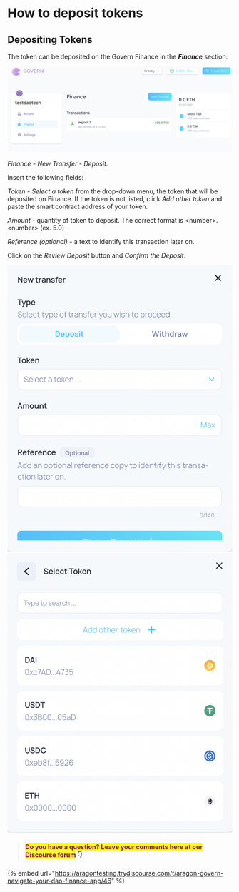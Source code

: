 # How to deposit tokens

## Depositing Tokens

The token can be deposited on the Govern Finance in the _**Finance**_ section:&#x20;

!["Finance" section on the left side menu ](<../../../.gitbook/assets/Schermata 2022-02-11 alle 10.11.56.png>)

_Finance - New Transfer - Deposit._&#x20;

Insert the following fields:

_Token - Select a token_ from the drop-down menu, the token that will be deposited on Finance. If the token is not listed, click _Add other token_ and paste the smart contract address of your token.

_Amount -_ quantity of token to deposit. The correct format is \<number>.\<number> (ex. 5.0)

_Reference (optional) -_ a text to identify this transa­ction later on.

Click on the _Review Deposit_ button and _Confirm the Deposit_.

![](<../../../.gitbook/assets/Schermata 2022-01-29 alle 13.28.01.png>)                            ![](<../../../.gitbook/assets/Schermata 2022-01-29 alle 13.41.21.png>)



> #### <mark style="color:purple;">Do you have a question? Leave your comments here at our Discourse forum</mark> 👇

{% embed url="https://aragontesting.trydiscourse.com/t/aragon-govern-navigate-your-dao-finance-app/46" %}
